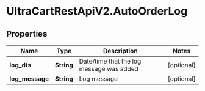 # UltraCartRestApiV2.AutoOrderLog

## Properties
Name | Type | Description | Notes
------------ | ------------- | ------------- | -------------
**log_dts** | **String** | Date/time that the log message was added | [optional] 
**log_message** | **String** | Log message | [optional] 



